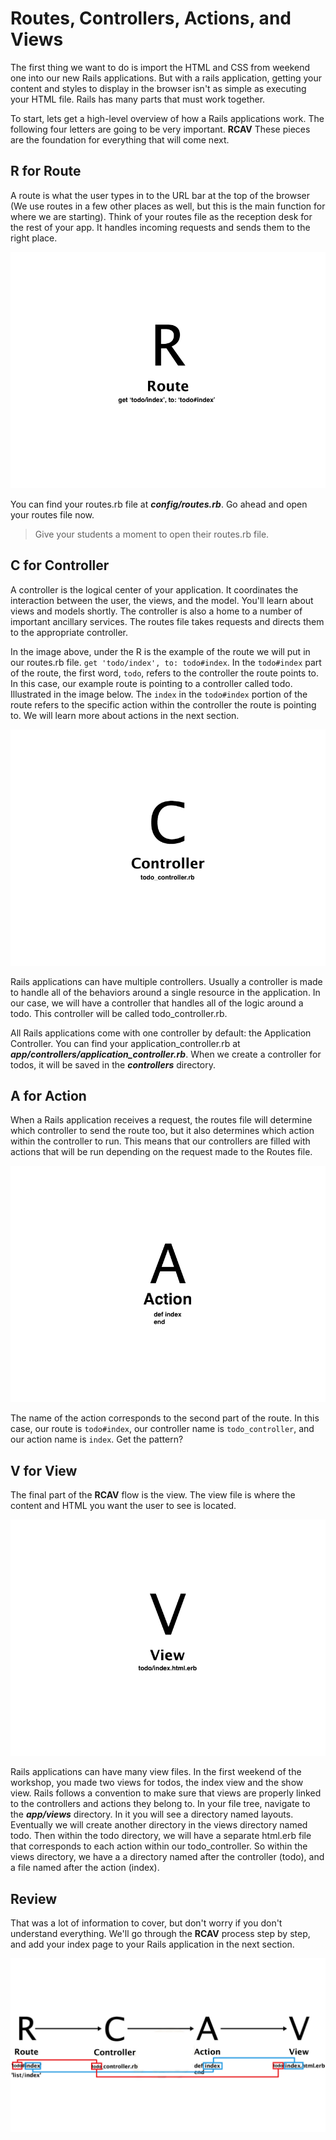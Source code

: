 # Routes, Controllers, Actions, and Views

The first thing we want to do is import the HTML and CSS from weekend one into our new Rails applications. But with a rails application, getting your content and styles to display in the browser isn't as simple as executing your HTML file. Rails has many parts that must work together.

To start, lets get a high-level overview of how a Rails applications work. The following four letters are going to be very important. **RCAV** These pieces are the foundation for everything that will come next.

## R for Route
A route is what the user types in to the URL bar at the top of the browser (We use routes in a few other places as well, but this is the main function for where we are starting). Think of your routes file as the reception desk for the rest of your app. It handles incoming requests and sends them to the right place.

![Routes](/images/routes_controllers_actions_views/01.png "Routes")

You can find your routes.rb file at ***config/routes.rb***. Go ahead and open your routes file now.

>Give your students a moment to open their routes.rb file.

## C for Controller
A controller is the logical center of your application. It coordinates the interaction between the user, the views, and the model. You'll learn about views and models shortly. The controller is also a home to a number of important ancillary services. The routes file takes requests and directs them to the appropriate controller.

In the image above, under the R is the example of the route we will put in our routes.rb file. `get 'todo/index', to: todo#index`. In the `todo#index` part of the route, the first word, `todo`, refers to the controller the route points to. In this case, our example route is pointing to a controller called todo. Illustrated in the image below. The `index` in the `todo#index` portion of the route refers to the specific action within the controller the route is pointing to. We will learn more about actions in the next section.

![Controllers](/images/routes_controllers_actions_views/02.png "Controllers")

Rails applications can have multiple controllers. Usually a controller is made to handle all of the behaviors around a single resource in the application. In our case, we will have a controller that handles all of the logic around a todo. This controller will be called todo_controller.rb.

All Rails applications come with one controller by default: the Application Controller. You can find your application_controller.rb at ***app/controllers/application_controller.rb***. When we create a controller for todos, it will be saved in the ***controllers*** directory.

## A for Action
When a Rails application receives a request, the routes file will determine which controller to send the route too, but it also determines which action within the controller to run. This means that our controllers are filled with actions that will be run depending on the request made to the Routes file.

![Actions](/images/routes_controllers_actions_views/03.png "Actions")

The name of the action corresponds to the second part of the route. In this case, our route is `todo#index`, our controller name is `todo_controller`, and our action name is `index`. Get the pattern?

## V for View
The final part of the **RCAV** flow is the view. The view file is where the content and HTML you want the user to see is located.

![Views](/images/routes_controllers_actions_views/04.png "Views")

Rails applications can have many view files. In the first weekend of the workshop, you made two views for todos, the index view and the show view. Rails follows a convention to make sure that views are properly linked to the controllers and actions they belong to. In your file tree, navigate to the ***app/views*** directory. In it you will see a directory named layouts. Eventually we will create another directory in the views directory named todo. Then within the todo directory, we will have a separate html.erb file that corresponds to each action within our todo_controller. So within the views directory, we have a a directory named after the controller (todo), and a file named after the action (index).

## Review
That was a lot of information to cover, but don't worry if you don't understand everything. We'll go through the **RCAV** process step by step, and add your index page to your Rails application in the next section.

![RCAV Recap](/images/routes_controllers_actions_views/05.png "RCAV Recap")
